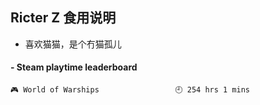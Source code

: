 ## Ricter Z 食用说明
- 喜欢猫猫，是个冇猫孤儿

<!-- steam-box start -->
#### - Steam playtime leaderboard
```text
🎮 World of Warships                 🕘 254 hrs 1 mins
```
<!-- Powered by https://github.com/YouEclipse/steam-box . -->
<!-- steam-box end -->
